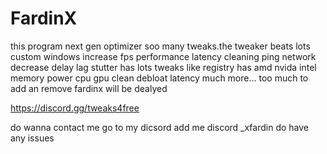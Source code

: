 # FardinX
this program next gen optimizer soo many tweaks.the tweaker beats lots custom windows increase fps performance latency cleaning ping network decrease delay lag stutter
has lots tweaks like registry has amd nvida intel memory power cpu gpu clean debloat latency much more... 
too much to add an remove fardinx will be dealyed


https://discord.gg/tweaks4free



do wanna contact me go to my dicsord
add me discord _xfardin do have any issues
